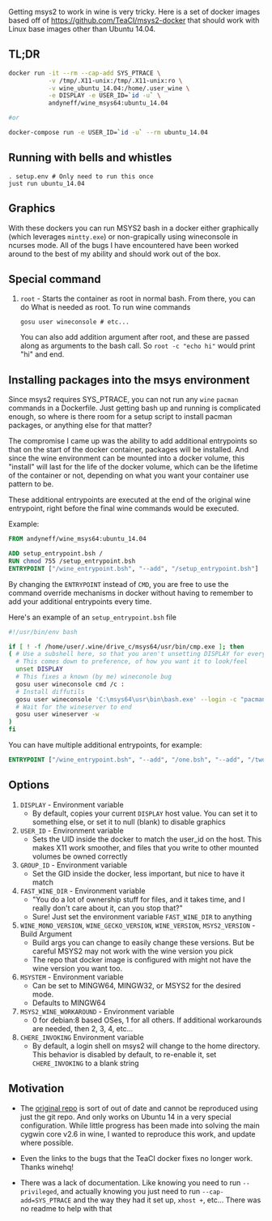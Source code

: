 Getting msys2 to work in wine is very tricky. Here is a set of docker images
based off of https://github.com/TeaCI/msys2-docker that should work with Linux
base images other than Ubuntu 14.04.

## TL;DR

```bash
docker run -it --rm --cap-add SYS_PTRACE \
           -v /tmp/.X11-unix:/tmp/.X11-unix:ro \
           -v wine_ubuntu_14.04:/home/.user_wine \
           -e DISPLAY -e USER_ID=`id -u` \
           andyneff/wine_msys64:ubuntu_14.04

#or

docker-compose run -e USER_ID=`id -u` --rm ubuntu_14.04
```

## Running with bells and whistles

```
. setup.env # Only need to run this once
just run ubuntu_14.04
```

## Graphics

With these dockers you can run MSYS2 bash in a docker either graphically
(which leverages `mintty.exe`) or non-grapically using wineconsole in ncurses
mode. All of the bugs I have encountered have been worked around to the best
of my ability and should work out of the box.

## Special command

1. `root` - Starts the container as root in normal bash. From there, you can do
   What is needed as root. To run wine commands

    ```
    gosu user wineconsole # etc...
    ```

    You can also add addition argument after root, and these are passed along
    as arguments to the bash call. So `root -c "echo hi"` would print "hi" and
    end.

## Installing packages into the msys environment

Since msys2 requires SYS_PTRACE, you can not run any `wine` `pacman` commands in
a Dockerfile. Just getting bash up and running is complicated enough, so where is
there room for a setup script to install pacman packages, or anything else for
that matter?

The compromise I came up was the ability to add additional entrypoints so that
on the start of the docker container, packages will be installed. And since the
wine environment can be mounted into a docker volume, this "install" will last
for the life of the docker volume, which can be the lifetime of the container or
not, depending on what you want your container use pattern to be.

These additional entrypoints are executed at the end of the original wine
entrypoint, right before the final wine commands would be executed.

Example:

```Dockerfile
FROM andyneff/wine_msys64:ubuntu_14.04

ADD setup_entrypoint.bsh /
RUN chmod 755 /setup_entrypoint.bsh
ENTRYPOINT ["/wine_entrypoint.bsh", "--add", "/setup_entrypoint.bsh"]
```

By changing the `ENTRYPOINT` instead of `CMD`, you are free to use the command
override mechanisms in docker without having to remember to add your additional
entrypoints every time.

Here's an example of an `setup_entrypoint.bsh` file

```bash
#!/usr/bin/env bash

if [ ! -f /home/user/.wine/drive_c/msys64/usr/bin/cmp.exe ]; then
( # Use a subshell here, so that you aren't unsetting DISPLAY for everything.
  # This comes down to preference, of how you want it to look/feel
  unset DISPLAY
  # This fixes a known (by me) wineconole bug
  gosu user wineconsole cmd /c :
  # Install diffutils
  gosu user wineconsole 'C:\msys64\usr\bin\bash.exe' --login -c "pacman -S --noconfirm diffutils"
  # Wait for the wineserver to end
  gosu user wineserver -w
)
fi
```

You can have multiple additional entrypoints, for example:

```Dockerfile
ENTRYPOINT ["/wine_entrypoint.bsh", "--add", "/one.bsh", "--add", "/two.bsh"]
```

## Options

1. `DISPLAY` - Environment variable
    - By default, copies your current `DISPLAY` host value. You can set it to
      something else, or set it to null (blank) to disable graphics
1. `USER_ID` - Environment variable
    - Sets the UID inside the docker to match the user_id on the host. This
      makes X11 work smoother, and files that you write to other mounted volumes
      be owned correctly
1. `GROUP_ID` - Environment variable
    - Set the GID inside the docker, less important, but nice to have it match
1. `FAST_WINE_DIR`  - Environment variable
    - "You do a lot of ownership stuff for files, and it takes time, and I really
      don't care about it, can you stop that?"
    - Sure! Just set the environment variable `FAST_WINE_DIR` to anything
1. `WINE_MONO_VERSION`, `WINE_GECKO_VERSION`, `WINE_VERSION`, `MSYS2_VERSION` - Build Argument
    - Build args you can change to easily change these versions. But be careful
      MSYS2 may not work with the wine version you pick
    - The repo that docker image is configured with might not have the wine
      version you want too.
1. `MSYSTEM` - Environment variable
    - Can be set to MINGW64, MINGW32, or MSYS2 for the desired mode.
    - Defaults to MINGW64
1. `MSYS2_WINE_WORKAROUND` - Environment variable
    - 0 for debian:8 based OSes, 1 for all others. If additional workarounds
      are needed, then 2, 3, 4, etc...
1. `CHERE_INVOKING` Environment variable
    - By default, a login shell on msys2 will change to the home directory. This
      behavior is disabled by default, to re-enable it, set `CHERE_INVOKING` to
      a blank string

## Motivation

- The [original repo](https://github.com/TeaCI/msys2-docker) is sort of out
of date and cannot be reproduced using just the git repo. And only works on
Ubuntu 14 in a very special configuration. While little progress has been
made into solving the main cygwin core v2.6 in wine, I wanted to reproduce
this work, and update where possible.

- Even the links to the bugs that the TeaCI docker fixes no longer work. Thanks
winehq!

- There was a lack of documentation. Like knowing you need to run `--privileged`,
and actually knowing you just need to run `--cap-add=SYS_PTRACE` and the way they
had it set up, `xhost +`, etc... There was no readme to help with that

